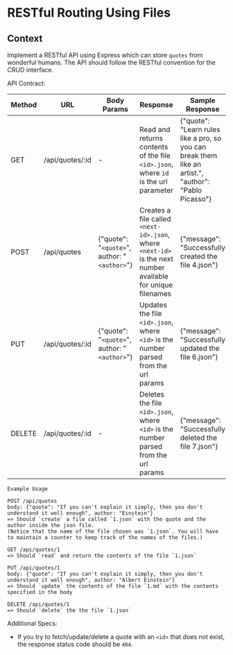 # RESTful Routing Using Files

## Context

Implement a RESTful API using Express which can store `quotes` from wonderful humans. The API should follow the RESTful convention for the CRUD interface.

API Contract:


| Method | URL | Body Params | Response | Sample Response |
|--------|-----------------|------------------------------------------|-------------------------------------------------------------------------------------------------------------|-------------------------------------------------------------------------------------------------------|
| GET | /api/quotes/:id | - | Read and returns contents of the file `<id>.json`, where `id` is the url parameter | {"quote": "Learn rules like a pro, so you can break them like an artist.", "author": "Pablo Picasso"} |
| POST | /api/quotes | {"quote": "`<quote>`", author: "`<author>`"} | Creates a file called `<next-id>.json`, where `<next-id>` is the next number available for unique filenames | {"message": "Successfully created the file 4.json"} |
| PUT | /api/quotes/:id | {"quote": "`<quote>`", author: "`<author>`"} | Updates the file `<id>.json`, where `<id>` is the number parsed from the url params | {"message": "Successfully updated the file 6.json"} |
| DELETE | /api/quotes/:id | - | Deletes the file `<id>.json`, where `<id>` is the number parsed from the url params | {"message": "Successfully deleted the file 7.json"} |


```
Example Usage

POST /api/quotes
body: {"quote": "If you can't explain it simply, then you don't understand it well enough", author: "Einstein"}
=> Should `create` a file called `1.json` with the quote and the author inside the json file.
(Notice that the name of the file chosen was `1.json`. You will have to maintain a counter to keep track of the names of the files.)

GET /api/quotes/1
=> Should `read` and return the contents of the file `1.json`

PUT /api/quotes/1
body: {"quote": "If you can't explain it simply, then you don't understand it well enough", author: "Albert Einstein"}
=> Should `update` the contents of the file `1.md` with the contents specified in the body

DELETE /api/quotes/1
=> Should `delete` the the file `1.json`
```

Additional Specs:

- If you try to fetch/update/delete a quote with an `<id>` that does not exist, the response status code should be `404`.



